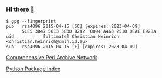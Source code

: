 ### Hi there 👋

`$ gpg --fingerprint`  
`pub   rsa4096 2015-04-15 [SC] [expires: 2023-04-09]`  
`      5CE5 3D47 5613 5B3D B242  0094 A463 2510 0EAE E92Ba`  
`uid           [ultimate] Christian Heinrich <christian.heinrich@cmlh.id.au>`  
`sub   rsa4096 2015-04-15 [E] [expires: 2023-04-09]`  

[Comprehensive Perl Archive Network](https://metacpan.org/author/CMLH)

[Python Package Index](https://pypi.org/user/cmlh/)

<!--
**cmlh/cmlh** is a ✨ _special_ ✨ repository because its `README.md` (this file) appears on your GitHub profile.

Here are some ideas to get you started:

- 🔭 I’m currently working on ...
- 🌱 I’m currently learning ...
- 👯 I’m looking to collaborate on ...
- 🤔 I’m looking for help with ...
- 💬 Ask me about ...
- 📫 How to reach me: ...
- 😄 Pronouns: ...
- ⚡ Fun fact: ...
-->
